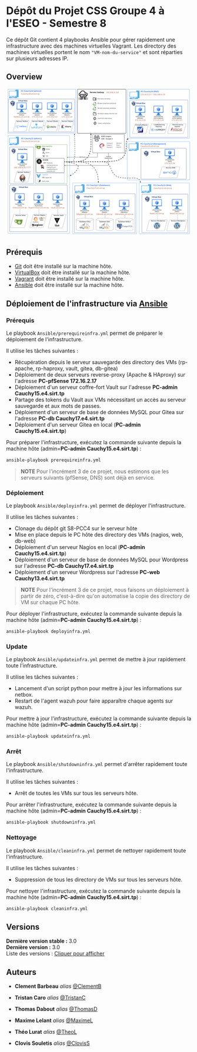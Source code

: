 # Dépôt du Projet CSS Groupe 4 à l'ESEO - Semestre 8
 
Ce dépôt Git contient 4 playbooks Ansible pour gérer rapidement une infrastructure avec des machines virtuelles Vagrant. Les directory des machines virtuelles portent le nom ```"VM-nom-du-service"``` et sont réparties sur plusieurs adresses IP.

## Overview

<p align="center">
  <img title="Overview du projet" src="./docs/diagramme-infra-3.png" width="800">
</p>  


## Prérequis

- [Git](https://git-scm.com/downloads) doit être installé sur la machine hôte.
- [VirtualBox](https://www.virtualbox.org/wiki/Downloads) doit être installé sur la machine hôte.
- [Vagrant](https://www.vagrantup.com/downloads) doit être installé sur la machine hôte.
- [Ansible](https://docs.ansible.com/ansible/latest/installation_guide/intro_installation.html) doit être installé sur la machine hôte.

## Déploiement de l'infrastructure via [Ansible](https://docs.ansible.com/ansible)

### **Prérequis**

Le playbook `Ansible/prerequireinfra.yml` permet de préparer le déploiement de l'infrastructure.

Il utilise les tâches suivantes :

- Récupération depuis le serveur sauvegarde des directory des VMs (rp-apache, rp-haproxy, vault, gitea, db-gitea)
- Déploiement de deux serveurs reverse-proxy (Apache & HAproxy) sur l'adresse **PC-pfSense 172.16.2.17**
- Déploiement d'un serveur coffre-fort Vault sur l'adresse **PC-admin Cauchy15.e4.sirt.tp**
- Partage des tokens du Vault aux VMs nécessitant un accès au serveur sauvegarde et aux mots de passes.
- Déploiement d'un serveur de base de données MySQL pour Gitea sur l'adresse **PC-db Cauchy17.e4.sirt.tp**
- Déploiement d'un serveur Gitea en local (**PC-admin Cauchy15.e4.sirt.tp**)

Pour préparer l'infrastructure, exécutez la commande suivante depuis la machine hôte (admin=**PC-admin Cauchy15.e4.sirt.tp**)  :

```bash
ansible-playbook prerequireinfra.yml
```

> **NOTE**
Pour l'incrément 3 de ce projet, nous estimons que les serveurs suivants (pfSense, DNS) sont déjà en service. 

### **Déploiement**

Le playbook `Ansible/deployinfra.yml` permet de déployer l'infrastructure.

Il utilise les tâches suivantes :

- Clonage du dépôt git S8-PCC4 sur le serveur hôte
- Mise en place depuis le PC hôte des directory des VMs (nagios, web, db-web)
- Déploiement d'un serveur Nagios en local (**PC-admin Cauchy15.e4.sirt.tp**)
- Déploiement d'un serveur de base de données MySQL pour Wordpress sur l'adresse **PC-db Cauchy17.e4.sirt.tp**
- Déploiement d'un serveur Wordpress sur l'adresse **PC-web Cauchy13.e4.sirt.tp**


> **NOTE**
Pour l'incrément 3 de ce projet, nous faisons un déploiement à partir de zéro, c'est-à-dire qu'on automatise la copie des directory de VM sur chaque PC hôte.

Pour déployer l'infrastructure, exécutez la commande suivante depuis la machine hôte (admin=**PC-admin Cauchy15.e4.sirt.tp**)  :

```bash
ansible-playbook deployinfra.yml
```

### **Update**

Le playbook `Ansible/updateinfra.yml` permet de mettre à jour rapidement toute l'infrastructure.

Il utilise les tâches suivantes :

- Lancement d'un script python pour mettre à jour les informations sur netbox.
- Restart de l'agent wazuh pour faire apparaître chaque agents sur wazuh.

Pour mettre à jour l'infrastructure, exécutez la commande suivante depuis la machine hôte (admin=**PC-admin Cauchy15.e4.sirt.tp**) :

```bash
ansible-playbook updateinfra.yml
```

### **Arrêt**

Le playbook `Ansible/shutdowninfra.yml` permet d'arrêter rapidement toute l'infrastructure.

Il utilise les tâches suivantes :

- Arrêt de toutes les VMs sur tous les serveurs hôte.

Pour arrêter l'infrastructure, exécutez la commande suivante depuis la machine hôte (admin=**PC-admin Cauchy15.e4.sirt.tp**) :

```bash
ansible-playbook shutdowninfra.yml
```

### **Nettoyage**

Le playbook `Ansible/cleaninfra.yml` permet de nettoyer rapidement toute l'infrastructure.

Il utilise les tâches suivantes :

- Suppression de tous les directory de VMs sur tous les serveurs hôte.

Pour nettoyer l'infrastructure, exécutez la commande suivante depuis la machine hôte (admin=**PC-admin Cauchy15.e4.sirt.tp**) :

```bash
ansible-playbook cleaninfra.yml
```

## Versions
 
**Dernière version stable :** 3.0  
**Dernière version :** 3.0  
Liste des versions : [Cliquer pour afficher](https://192.168.4.25/gitea/CSS4/S8-PCC4/releases)

## Auteurs

* **Clement Barbeau** _alias_ [@ClementB](https://192.168.4.25/gitea/clemba)

* **Tristan Caro** _alias_ [@TristanC](https://192.168.4.25/gitea/TristanC)

* **Thomas Dabout** _alias_ [@ThomasD](https://192.168.4.25/gitea/ThomasD)

* **Maxime Lelant** _alias_ [@MaximeL](https://192.168.4.25/gitea/MaximeL)

* **Théo Lurat** _alias_ [@TheoL](https://192.168.4.25/gitea/TheoL)

* **Clovis Souletis** _alias_ [@ClovisS](https://192.168.4.25/gitea/ClovisS)
